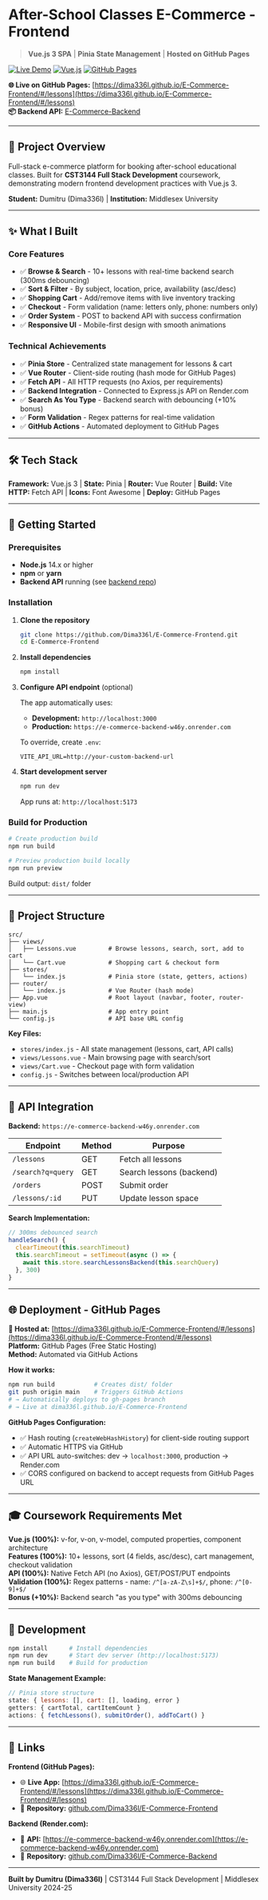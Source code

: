 # After-School Classes E-Commerce - Frontend

> **Vue.js 3 SPA** | **Pinia State Management** | **Hosted on GitHub Pages**

[![Live Demo](https://img.shields.io/badge/demo-live-success)](https://dima336l.github.io/E-Commerce-Frontend/#/lessons)
[![Vue.js](https://img.shields.io/badge/Vue.js-3.3.4-brightgreen)](https://vuejs.org/)
[![GitHub Pages](https://img.shields.io/badge/deployed-GitHub%20Pages-blue)](https://pages.github.com/)

**🌐 Live on GitHub Pages:** [https://dima336l.github.io/E-Commerce-Frontend/#/lessons](https://dima336l.github.io/E-Commerce-Frontend/#/lessons)  
**📦 Backend API:** [E-Commerce-Backend](https://github.com/Dima336l/E-Commerce-Backend)

---

## 🎯 Project Overview

Full-stack e-commerce platform for booking after-school educational classes. Built for **CST3144 Full Stack Development** coursework, demonstrating modern frontend development practices with Vue.js 3.

**Student:** Dumitru (Dima336l) | **Institution:** Middlesex University

---

## ✨ What I Built

### Core Features
- ✅ **Browse & Search** - 10+ lessons with real-time backend search (300ms debouncing)
- ✅ **Sort & Filter** - By subject, location, price, availability (asc/desc)
- ✅ **Shopping Cart** - Add/remove items with live inventory tracking
- ✅ **Checkout** - Form validation (name: letters only, phone: numbers only)
- ✅ **Order System** - POST to backend API with success confirmation
- ✅ **Responsive UI** - Mobile-first design with smooth animations

### Technical Achievements
- ✅ **Pinia Store** - Centralized state management for lessons & cart
- ✅ **Vue Router** - Client-side routing (hash mode for GitHub Pages)
- ✅ **Fetch API** - All HTTP requests (no Axios, per requirements)
- ✅ **Backend Integration** - Connected to Express.js API on Render.com
- ✅ **Search As You Type** - Backend search with debouncing (+10% bonus)
- ✅ **Form Validation** - Regex patterns for real-time validation
- ✅ **GitHub Actions** - Automated deployment to GitHub Pages

---

## 🛠 Tech Stack

**Framework:** Vue.js 3 | **State:** Pinia | **Router:** Vue Router | **Build:** Vite  
**HTTP:** Fetch API | **Icons:** Font Awesome | **Deploy:** GitHub Pages

---

## 🚀 Getting Started

### Prerequisites

- **Node.js** 14.x or higher
- **npm** or **yarn**
- **Backend API** running (see [backend repo](https://github.com/Dima336l/E-Commerce-Backend))

### Installation

1. **Clone the repository**
   ```bash
   git clone https://github.com/Dima336l/E-Commerce-Frontend.git
   cd E-Commerce-Frontend
   ```

2. **Install dependencies**
   ```bash
   npm install
   ```

3. **Configure API endpoint** (optional)
   
   The app automatically uses:
   - **Development:** `http://localhost:3000`
   - **Production:** `https://e-commerce-backend-w46y.onrender.com`
   
   To override, create `.env`:
   ```env
   VITE_API_URL=http://your-custom-backend-url
   ```

4. **Start development server**
   ```bash
   npm run dev
   ```
   
   App runs at: `http://localhost:5173`

### Build for Production

```bash
# Create production build
npm run build

# Preview production build locally
npm run preview
```

Build output: `dist/` folder

---

## 📁 Project Structure

```
src/
├── views/
│   ├── Lessons.vue         # Browse lessons, search, sort, add to cart
│   └── Cart.vue            # Shopping cart & checkout form
├── stores/
│   └── index.js            # Pinia store (state, getters, actions)
├── router/
│   └── index.js            # Vue Router (hash mode)
├── App.vue                 # Root layout (navbar, footer, router-view)
├── main.js                 # App entry point
└── config.js               # API base URL config
```

**Key Files:**
- `stores/index.js` - All state management (lessons, cart, API calls)
- `views/Lessons.vue` - Main browsing page with search/sort
- `views/Cart.vue` - Checkout page with form validation
- `config.js` - Switches between local/production API

---

## 🔌 API Integration

**Backend:** `https://e-commerce-backend-w46y.onrender.com`

| Endpoint | Method | Purpose |
|----------|--------|---------|
| `/lessons` | GET | Fetch all lessons |
| `/search?q=query` | GET | Search lessons (backend) |
| `/orders` | POST | Submit order |
| `/lessons/:id` | PUT | Update lesson space |

**Search Implementation:**
```javascript
// 300ms debounced search
handleSearch() {
  clearTimeout(this.searchTimeout)
  this.searchTimeout = setTimeout(async () => {
    await this.store.searchLessonsBackend(this.searchQuery)
  }, 300)
}
```

---

## 🌐 Deployment - GitHub Pages

**🔗 Hosted at:** [https://dima336l.github.io/E-Commerce-Frontend/#/lessons](https://dima336l.github.io/E-Commerce-Frontend/#/lessons)  
**Platform:** GitHub Pages (Free Static Hosting)  
**Method:** Automated via GitHub Actions

**How it works:**
```bash
npm run build           # Creates dist/ folder
git push origin main    # Triggers GitHub Actions
# → Automatically deploys to gh-pages branch
# → Live at dima336l.github.io/E-Commerce-Frontend
```

**GitHub Pages Configuration:**
- ✅ Hash routing (`createWebHashHistory`) for client-side routing support
- ✅ Automatic HTTPS via GitHub
- ✅ API URL auto-switches: dev → `localhost:3000`, production → Render.com
- ✅ CORS configured on backend to accept requests from GitHub Pages URL

---

## 🎓 Coursework Requirements Met

**Vue.js (100%):** v-for, v-on, v-model, computed properties, component architecture  
**Features (100%):** 10+ lessons, sort (4 fields, asc/desc), cart management, checkout validation  
**API (100%):** Native Fetch API (no Axios), GET/POST/PUT endpoints  
**Validation (100%):** Regex patterns - name: `/^[a-zA-Z\s]+$/`, phone: `/^[0-9]+$/`  
**Bonus (+10%):** Backend search "as you type" with 300ms debouncing

---

## 🔧 Development

```bash
npm install      # Install dependencies
npm run dev      # Start dev server (http://localhost:5173)
npm run build    # Build for production
```

**State Management Example:**
```javascript
// Pinia store structure
state: { lessons: [], cart: [], loading, error }
getters: { cartTotal, cartItemCount }
actions: { fetchLessons(), submitOrder(), addToCart() }
```

---

## 🔗 Links

**Frontend (GitHub Pages):**  
- 🌐 **Live App:** [https://dima336l.github.io/E-Commerce-Frontend/#/lessons](https://dima336l.github.io/E-Commerce-Frontend/#/lessons)  
- 📂 **Repository:** [github.com/Dima336l/E-Commerce-Frontend](https://github.com/Dima336l/E-Commerce-Frontend)

**Backend (Render.com):**  
- 🔌 **API:** [https://e-commerce-backend-w46y.onrender.com](https://e-commerce-backend-w46y.onrender.com)  
- 📂 **Repository:** [github.com/Dima336l/E-Commerce-Backend](https://github.com/Dima336l/E-Commerce-Backend)

---

**Built by Dumitru (Dima336l)** | CST3144 Full Stack Development | Middlesex University 2024-25
